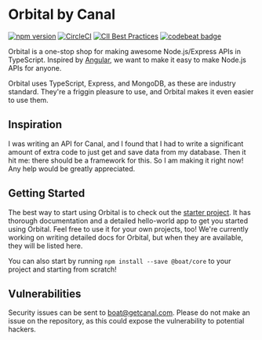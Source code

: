 # Orbital by Canal

[![npm version](https://badge.fury.io/js/%40boat%2Fcore.svg)](https://badge.fury.io/js/%40boat%2Fcore)
[![CircleCI](https://circleci.com/gh/getcanal/boat.svg?style=shield&circle-token=13c11361db0d0a364102edc7dfad00c19697bd69)](https://circleci.com/gh/getcanal/boat/tree/master)
[![CII Best Practices](https://bestpractices.coreinfrastructure.org/projects/848/badge)](https://bestpractices.coreinfrastructure.org/projects/848)
[![codebeat badge](https://codebeat.co/badges/991f3d43-fcef-4fb2-8fed-470a7080388a)](https://codebeat.co/projects/github-com-getcanal-boat-master)

Orbital is a one-stop shop for making awesome Node.js/Express APIs in TypeScript. Inspired by [Angular](https://www.github.com/angular/angular), we want to make it easy to make Node.js APIs for anyone.

Orbital uses TypeScript, Express, and MongoDB, as these are industry standard. They're a friggin pleasure to use, and Orbital makes it even easier to use them.

## Inspiration

I was writing an API for Canal, and I found that I had to write a significant amount of extra code to just get and save data from my database. Then it hit me: there should be a framework for this. So I am making it right now! Any help would be greatly appreciated.

## Getting Started

The best way to start using Orbital is to check out the [starter project](https://github.com/orbital-js/orbital-starter). It has thorough documentation and a detailed hello-world app to get you started using Orbital. Feel free to use it for your own projects, too! We're currently working on writing detailed docs for Orbital, but when they are available, they will be listed here.

You can also start by running `npm install --save @boat/core` to your project and starting from scratch!

## Vulnerabilities

Security issues can be sent to boat@getcanal.com. Please do not make an issue on the repository, as this could expose the vulnerability to potential hackers.
